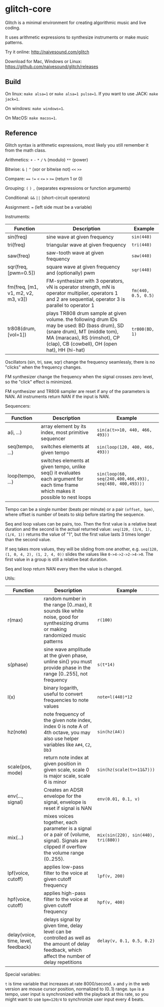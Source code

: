 # glitch-core

Glitch is a minimal environment for creating algorithmic music and live coding.

It uses arithmetic expressions to synthesize instruments or make music patterns.

Try it online: http://naivesound.com/glitch

Download for Mac, Windows or Linux: https://github.com/naivesound/glitch/releases

## Build

On linux: `make alsa=1` or `make alsa=1 pulse=1`. If you want to use JACK: `make jack=1`.

On windows: `make windows=1`.

On MacOS: `make macos=1`.

## Reference

Glitch syntax is arithmetic expressions, most likely you still remember it from
the math class.

Arithmetics: `+` `-` `*` `/` `%` (modulo) `**` (power)

Bitwise: `&` `|` `^` (xor or bitwise not) `<<` `>>`

Compare: `==` `!=` `<` `<=` `>` `>=` (return 1 or 0)

Grouping: `(` `)` `,` (separates expressions or function arguments)

Conditional: `&&` `||` (short-circuit operators)

Assignment: `=` (left side must be a variable)

Instruments:

| Function | Description | Example |
|----------|-------------|---------|
| sin(freq) | sine wave at given frequency | `sin(440)` |
| tri(freq) | triangular wave at given frequency | `tri(440)` |
| saw(freq) | saw-tooth wave at given frequency | `saw(440)` |
| sqr(freq, [pwm=0.5]) | square wave at given frequency and (optionally) pwm | `sqr(440)` |
| fm(freq, [m1, v1, m2, v2, m3, v3]) | FM-synthesizer with 3 operators, vN is operator strength, mN is operator multiplier, operators 1 and 2 are sequential, operator 3 is parallel to operator 1 | `fm(440, 0.5, 0.5)` |
| tr808(drum, [vol=1]) | plays TR808 drum sample at given volume. the following drum IDs may be used: BD (bass drum), SD (snare drum), MT (middle tom), MA (maracas), RS (rimshot), CP (clap), CB (cowbell), OH (open hat), HH (hi-hat) | `tr808(BD, 1)` |

Oscillators (sin, tri, saw, sqr) change the frequency seamlessly, there is no
"clicks" when the frequency changes.

FM synthesizer change the frequency when the signal crosses zero level, so the
"click" effect is minimized.

FM synthesizer and TR808 sampler are reset if any of the parameters is NAN. All
instruments return NAN if the input is NAN.

Sequencers:

| Function | Description | Example |
|----------|-------------|---------|
|a(i, ...) | array element by its index, most primitive sequencer | `sin(a(t>>10, 440, 466, 493))` |
|seq(tempo, ...) | switches elements at given tempo | `sin(loop(120, 400, 466, 493))` |
|loop(tempo, ...) | switches elements at given tempo, unlike seq() it evaluates each argument for each time frame which makes it possible to nest loops | `sin(loop(60, seq(240,400,466,493), seq(480, 400,493)))` |

Tempo can be a single number (beats per minute) or a pair `(offset, bpm)`, where
offset is number of beats to skip before starting the sequence.

Seq and loop values can be pairs, too. Then the first value is a relative beat
duration and the second is the actual returned value: `seq(120, (3/4, 1), (1/4,
1))` returns the value of "1", but the first value lasts 3 times longer than
the second value.

If seq takes more values, they will be sliding from one another, e.g.
`seq(120, (1, 0, 4, 2), (1, 2, 4, 0))` slides the values like
`0->4->2->2->4->0`. The first value in a group is still a relative beat
duration.

Seq and loop return NAN every then the value is changed.

Utils:

| Function | Description | Example |
|----------|-------------|---------|
| r(max) | random number in the range [0..max), it sounds like white noise, good for synthesizing drums or making randomized music patterns | `r(100)` |
| s(phase)  | sine wave amplitude at the given phase, unline sin() you must provide phase in the range [0..255], not frequency | `s(t*14)` |
| l(x) | binary logarith, useful to convert frequencies to note values | `note=l(440)*12` |
| hz(note) | note frequency of the given note index, index 0 is note A of 4th octave, you may also use helper variables like `A#4`, `C2`, `Db3` | `sin(hz(A4))` |
| scale(pos, mode) | return note index at given position in given scale, scale 0 is major scale, scale 6 is minor | `sin(hz(scale(t>>11&7)))` |
| env(..., signal) | Creates an ADSR envelope for the signal, envelope is reset if signal is NAN | `env(0.01, 0.1, v)` |
| mix(...) | mixes voices together, each parameter is a signal or a pair of (volume, signal). Signals are clipped if overflow the volume range (0..255). | `mix(sin(220), sin(440), tri(880))` |
| lpf(voice, cutoff) | applies low-pass filter to the voice at given cutoff frequency | `lpf(v, 200)` |
| hpf(voice, cutoff) | applies high-pass filter to the voice at given cutoff frequency | `hpf(v, 400)` |
| delay(voice, time, level, feedback) | delays signal by given time, delay level can be controlled as well as the amount of delay feedback, which affect the number of delay repetitions | `delay(v, 0.1, 0.5, 0.2)` |

Special variables:

`t` is time variable that increases at rate 8000/second. `x` and `y` in the web
version are mouse cursor position, normalized to (0..1) range. `bpm` is a
tempo, user input is synchronized with the playback at this rate, so you might
want to use `bpm=120/4` to synchronize user input every 4 beats.
